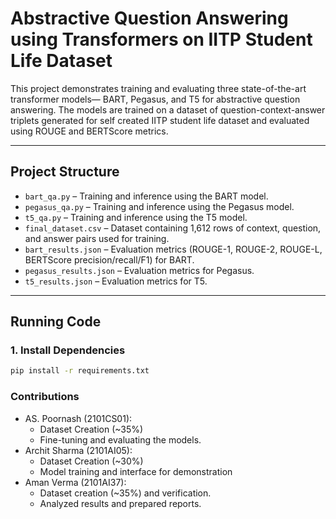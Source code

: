 # Abstractive Question Answering using Transformers on IITP Student Life Dataset

This project demonstrates training and evaluating three state-of-the-art transformer models— BART, Pegasus, and T5 for abstractive question answering. The models are trained on a dataset of question-context-answer triplets generated for self created IITP student life dataset  and evaluated using ROUGE and BERTScore metrics.

---

## Project Structure

- `bart_qa.py` – Training and inference using the BART model.
- `pegasus_qa.py` – Training and inference using the Pegasus model.
- `t5_qa.py` – Training and inference using the T5 model.
- `final_dataset.csv` – Dataset containing 1,612 rows of context, question, and answer pairs used for training.
- `bart_results.json` – Evaluation metrics (ROUGE-1, ROUGE-2, ROUGE-L, BERTScore precision/recall/F1) for BART.
- `pegasus_results.json` – Evaluation metrics for Pegasus.
- `t5_results.json` – Evaluation metrics for T5.

---

## Running Code 

### 1. Install Dependencies

```bash     
pip install -r requirements.txt
```

### Contributions
- AS. Poornash (2101CS01):
    - Dataset Creation (~35%)
    - Fine-tuning and evaluating the models.
- Archit Sharma (2101AI05):
    - Dataset Creation (~30%)
    - Model training and interface for demonstration
- Aman Verma (2101AI37):
    - Dataset creation (~35%) and verification.
    - Analyzed results and prepared reports.
